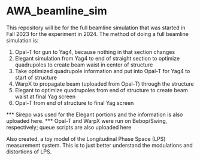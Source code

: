 # AWA_beamline_sim
This repository will be for the full beamline simulation that was started in Fall 2023 for the experiment in 2024.
The method of doing a full beamline simulation is:
1. Opal-T for gun to Yag4, because nothing in that section changes
2. Elegant simulation from Yag4 to end of straight section to optimize quadrupoles to create beam waist in center of structure
3. Take optimized quadrupole information and put into Opal-T for Yag4 to start of structure
4. WarpX to propagate beam (uploaded from Opal-T) through the structure
5. Elegant to optimize quadrupoles from end of structure to create beam waist at final Yag screen 
6. Opal-T from end of structure to final Yag screen

*** Sirepo was used for the Elegant portions and the information is also uploaded here.
*** Opal-T and WarpX were run on Bebop/Swing, respectively; queue scripts are also uploaded here

Also created, a toy model of the Longitudinal Phase Space (LPS) measurement system. This is to just better understand the modulations and distortions of LPS.







